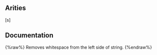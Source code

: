 ## Arities
[s]

## Documentation
{%raw%}
Removes whitespace from the left side of string.
{%endraw%}
